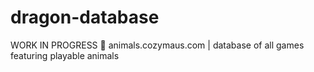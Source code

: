 # dragon-database
WORK IN PROGRESS 💎 animals.cozymaus.com | database of all games featuring playable animals
